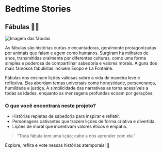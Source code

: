 # Bedtime Stories  
## Fábulas 🦊📖  

![Imagem das fábulas](Projeto_Bedtime_Stories/public/imagens/thumbnail_aformiga-(2).png)

As fábulas são histórias curtas e encantadoras, geralmente protagonizadas por animais que falam e agem como humanos. Surgiram há milhares de anos, transmitidas oralmente por diferentes culturas, como uma forma simples e poderosa de compartilhar sabedoria e valores morais. Alguns dos mais famosos fabulistas incluem Esopo e La Fontaine.  

Fábulas nos ensinam lições valiosas sobre a vida de maneira leve e reflexiva. Elas abordam temas universais como honestidade, perseverança, humildade e justiça. A simplicidade das narrativas as torna acessíveis a todas as idades, enquanto as mensagens profundas ecoam por gerações.  

### O que você encontrará neste projeto?  
- Histórias repletas de sabedoria para inspirar e refletir.  
- Personagens cativantes que trazem lições de forma criativa e divertida.  
- Lições de moral que incentivam valores éticos e empatia.  

> “Toda fábula tem uma lição; cabe a nós aprender com ela.”  

Explore, reflita e vote nessas histórias atemporais! 🐾
